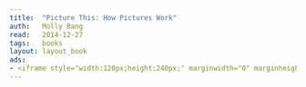 ```yaml
---
title:	"Picture This: How Pictures Work"
auth:	Molly Bang
read:	2014-12-27
tags:	books
layout: layout_book
ads:
- <iframe style="width:120px;height:240px;" marginwidth="0" marginheight="0" scrolling="no" frameborder="0" src="//ws-na.amazon-adsystem.com/widgets/q?ServiceVersion=20070822&OneJS=1&Operation=GetAdHtml&MarketPlace=US&source=ss&ref=ss_til&ad_type=product_link&tracking_id=wojcadamkoszh-20&marketplace=amazon&region=US&placement=1587170302&asins=1587170302&linkId=7DM562QVR55SPQ26&show_border=false&link_opens_in_new_window=true&price_color=333333&title_color=C00000&bg_color=FFFFFF"></iframe>
---
```


